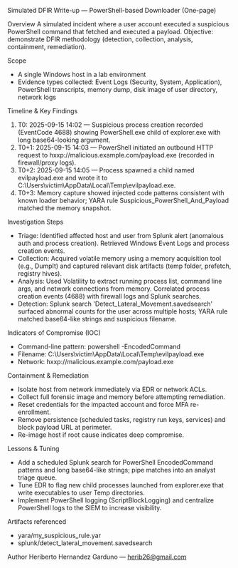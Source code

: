 Simulated DFIR Write-up — PowerShell-based Downloader (One-page)

Overview
A simulated incident where a user account executed a suspicious PowerShell command that fetched and executed a payload. Objective: demonstrate DFIR methodology (detection, collection, analysis, containment, remediation).

Scope
- A single Windows host in a lab environment
- Evidence types collected: Event Logs (Security, System, Application), PowerShell transcripts, memory dump, disk image of user directory, network logs

Timeline & Key Findings
1. T0: 2025-09-15 14:02 — Suspicious process creation recorded (EventCode 4688) showing PowerShell.exe child of explorer.exe with long base64-looking argument.
2. T0+1: 2025-09-15 14:03 — PowerShell initiated an outbound HTTP request to hxxp://malicious.example.com/payload.exe (recorded in firewall/proxy logs).
3. T0+2: 2025-09-15 14:05 — Process spawned a child named evilpayload.exe and wrote it to C:\Users\victim\AppData\Local\Temp\evilpayload.exe.
4. T0+3: Memory capture showed injected code patterns consistent with known loader behavior; YARA rule Suspicious_PowerShell_And_Payload matched the memory snapshot.

Investigation Steps
- Triage: Identified affected host and user from Splunk alert (anomalous auth and process creation). Retrieved Windows Event Logs and process creation events.
- Collection: Acquired volatile memory using a memory acquisition tool (e.g., DumpIt) and captured relevant disk artifacts (temp folder, prefetch, registry hives).
- Analysis: Used Volatility to extract running process list, command line args, and network connections from memory. Correlated process creation events (4688) with firewall logs and Splunk searches.
- Detection: Splunk search 'Detect_Lateral_Movement.savedsearch' surfaced abnormal counts for the user across multiple hosts; YARA rule matched base64-like strings and suspicious filename.

Indicators of Compromise (IOC)
- Command-line pattern: powershell -EncodedCommand <long base64 string>
- Filename: C:\Users\victim\AppData\Local\Temp\evilpayload.exe
- Network: hxxp://malicious.example.com/payload.exe

Containment & Remediation
- Isolate host from network immediately via EDR or network ACLs.
- Collect full forensic image and memory before attempting remediation.
- Reset credentials for the impacted account and force MFA re-enrollment.
- Remove persistence (scheduled tasks, registry run keys, services) and block payload URL at perimeter.
- Re-image host if root cause indicates deep compromise.

Lessons & Tuning
- Add a scheduled Splunk search for PowerShell EncodedCommand patterns and long base64-like strings; pipe matches into an analyst triage queue.
- Tune EDR to flag new child processes launched from explorer.exe that write executables to user Temp directories.
- Implement PowerShell logging (ScriptBlockLogging) and centralize PowerShell logs to the SIEM to increase visibility.

Artifacts referenced
- yara/my_suspicious_rule.yar
- splunk/detect_lateral_movement.savedsearch

Author
Heriberto Hernandez Garduno — herib26@gmail.com
